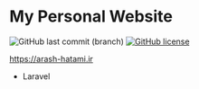 # My Personal Website

![GitHub last commit (branch)](https://img.shields.io/github/last-commit/hatamiarash7/MyWebSite/v4) [![GitHub license](https://img.shields.io/github/license/hatamiarash7/MyWebSite)](https://github.com/hatamiarash7/MyWebSite/blob/v4/LICENSE)

https://arash-hatami.ir

- Laravel
